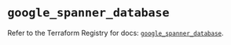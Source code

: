 # `google_spanner_database`

Refer to the Terraform Registry for docs: [`google_spanner_database`](https://registry.terraform.io/providers/hashicorp/google-beta/5.36.0/docs/resources/google_spanner_database).

